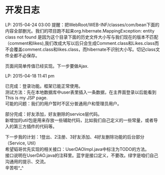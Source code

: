 <h1>开发日志</h1>
<p>LP: 2015-04-24 03:00
提醒：把WebRoot/WEB-INF/classes/com/bean下面的内容全部删光。我们的项目跑不起来org.hibernate.MappingException: entity class not found 是因为这个目录下面的历史文件大小写与我们现在的版本不匹配（comment和likes),我们改成大写以后只会生成Comment.class和Likes.class而不会覆盖comment.class和likes.class，而hibernate不识别大小写。切记class文件全都不必保存。
</p>
<p>页面间简单传值已经实现。下一步要做Ajax.</p>
<p>LP: 2015-04-18 11:41 pm</p>
<p>已完成：登录功能。框架已能正常使用。<br/>
测试方法：先在本地数据库中user表里插入一条数据，在主界面登录以后能看到This is my JSP page.<br/>
可能的问题：我们的用户暂时不区分普通用户和管理员用户。<br/></p>
<p>部分完成：好友添加，好友删除的service层代码。<br/>
新增加的util包是用来存放一些辅助代码，比如我们自己定义的一些常量，或者导入的第三方插件的代码等。</p>
<p>下一步我的计划：1登出、2注册、3好友添加、4好友删除功能的后台部分（Service, Util）<br/>
希望韬哥优先实现的相关接口：UserDAOImpl.java中标注为TODO的方法。<br/>
接口说明在UserDAO.java的注释里。蓝字是接口定义，不要改。绿字是咱们自己沟通用的提示、交流。<br/>
辛苦啦^_^</p>


